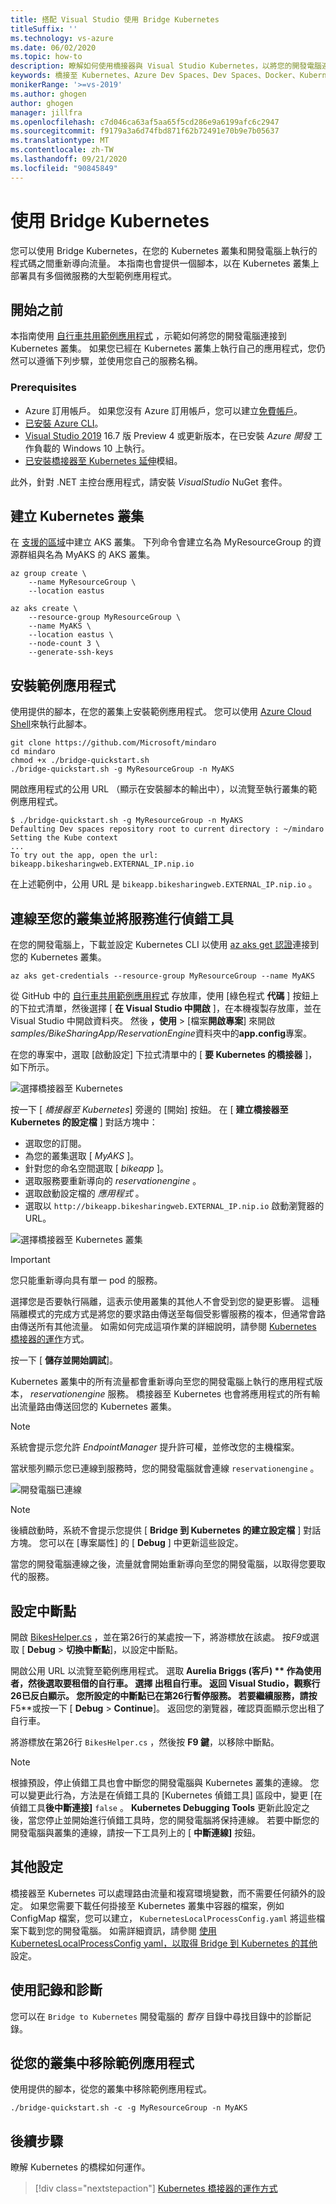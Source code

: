 ```yaml
---
title: 搭配 Visual Studio 使用 Bridge Kubernetes
titleSuffix: ''
ms.technology: vs-azure
ms.date: 06/02/2020
ms.topic: how-to
description: 瞭解如何使用橋接器與 Visual Studio Kubernetes，以將您的開發電腦連線至 Kubernetes 叢集
keywords: 橋接至 Kubernetes、Azure Dev Spaces、Dev Spaces、Docker、Kubernetes、Azure、容器
monikerRange: '>=vs-2019'
ms.author: ghogen
author: ghogen
manager: jillfra
ms.openlocfilehash: c7d046ca63af5aa65f5cd286e9a6199afc6c2947
ms.sourcegitcommit: f9179a3a6d74fbd871f62b72491e70b9e7b05637
ms.translationtype: MT
ms.contentlocale: zh-TW
ms.lasthandoff: 09/21/2020
ms.locfileid: "90845849"
---
```

# <a name="use-bridge-to-kubernetes"></a>使用 Bridge Kubernetes

您可以使用 Bridge Kubernetes，在您的 Kubernetes 叢集和開發電腦上執行的程式碼之間重新導向流量。 本指南也會提供一個腳本，以在 Kubernetes 叢集上部署具有多個微服務的大型範例應用程式。

## <a name="before-you-begin"></a>開始之前

本指南使用 [自行車共用範例應用程式][bike-sharing-github] ，示範如何將您的開發電腦連接到 Kubernetes 叢集。 如果您已經在 Kubernetes 叢集上執行自己的應用程式，您仍然可以遵循下列步驟，並使用您自己的服務名稱。

### <a name="prerequisites"></a>Prerequisites

* Azure 訂用帳戶。 如果您沒有 Azure 訂用帳戶，您可以建立[免費帳戶](https://azure.microsoft.com/free)。
* [已安裝 Azure CLI][azure-cli]。
* [Visual Studio 2019][visual-studio] 16.7 版 Preview 4 或更新版本，在已安裝 *Azure 開發* 工作負載的 Windows 10 上執行。
* [已安裝橋接器至 Kubernetes 延伸][btk-extension]模組。

此外，針對 .NET 主控台應用程式，請安裝 *VisualStudio* NuGet 套件。

## <a name="create-a-kubernetes-cluster"></a>建立 Kubernetes 叢集

在 [支援的區域][supported-regions]中建立 AKS 叢集。 下列命令會建立名為 MyResourceGroup  的資源群組與名為 MyAKS  的 AKS 叢集。

```azurecli-interactive
az group create \
    --name MyResourceGroup \
    --location eastus

az aks create \
    --resource-group MyResourceGroup \
    --name MyAKS \
    --location eastus \
    --node-count 3 \
    --generate-ssh-keys
```

## <a name="install-the-sample-application"></a>安裝範例應用程式

使用提供的腳本，在您的叢集上安裝範例應用程式。 您可以使用 [Azure Cloud Shell][azure-cloud-shell]來執行此腳本。

```azurecli-interactive
git clone https://github.com/Microsoft/mindaro
cd mindaro
chmod +x ./bridge-quickstart.sh
./bridge-quickstart.sh -g MyResourceGroup -n MyAKS
```

開啟應用程式的公用 URL （顯示在安裝腳本的輸出中），以流覽至執行叢集的範例應用程式。

```console
$ ./bridge-quickstart.sh -g MyResourceGroup -n MyAKS
Defaulting Dev spaces repository root to current directory : ~/mindaro
Setting the Kube context
...
To try out the app, open the url:
bikeapp.bikesharingweb.EXTERNAL_IP.nip.io
```

在上述範例中，公用 URL 是 `bikeapp.bikesharingweb.EXTERNAL_IP.nip.io` 。

## <a name="connect-to-your-cluster-and-debug-a-service"></a>連線至您的叢集並將服務進行偵錯工具

在您的開發電腦上，下載並設定 Kubernetes CLI 以使用 [az aks get 認證][az-aks-get-credentials]連接到您的 Kubernetes 叢集。

```azurecli
az aks get-credentials --resource-group MyResourceGroup --name MyAKS
```

從 GitHub 中的 [自行車共用範例應用程式][bike-sharing-github] 存放庫，使用 [綠色程式 **代碼** ] 按鈕上的下拉式清單，然後選擇 [ **在 Visual Studio 中開啟** ]，在本機複製存放庫，並在 Visual Studio 中開啟資料夾。 然後 **，使用**  >  [檔案**開啟專案**] 來開啟*samples/BikeSharingApp/ReservationEngine*資料夾中的**app.config**專案。

在您的專案中，選取 [啟動設定] 下拉式清單中的 [ **要 Kubernetes 的橋接器** ]，如下所示。

![選擇橋接器至 Kubernetes](media/bridge-to-kubernetes/choose-bridge-to-kubernetes.png)

按一下 [ *橋接器至 Kubernetes*] 旁邊的 [開始] 按鈕。 在 [ **建立橋接器至 Kubernetes 的設定檔** ] 對話方塊中：

* 選取您的訂閱。
* 為您的叢集選取 [ *MyAKS* ]。
* 針對您的命名空間選取 [ *bikeapp* ]。
* 選取服務要重新導向的 *reservationengine* 。
* 選取啟動設定檔的 *應用程式* 。
* 選取以 `http://bikeapp.bikesharingweb.EXTERNAL_IP.nip.io` 啟動瀏覽器的 URL。

![選擇橋接器至 Kubernetes 叢集](media/bridge-to-kubernetes/choose-bridge-cluster2.png)

> [!IMPORTANT]
> 您只能重新導向具有單一 pod 的服務。

選擇您是否要執行隔離，這表示使用叢集的其他人不會受到您的變更影響。 這種隔離模式的完成方式是將您的要求路由傳送至每個受影響服務的複本，但通常會路由傳送所有其他流量。 如需如何完成這項作業的詳細說明，請參閱 [Kubernetes 橋接器的運作][btk-overview-routing]方式。

按一下 [ **儲存並開始調試**]。

Kubernetes 叢集中的所有流量都會重新導向至您的開發電腦上執行的應用程式版本， *reservationengine* 服務。 橋接器至 Kubernetes 也會將應用程式的所有輸出流量路由傳送回您的 Kubernetes 叢集。

> [!NOTE]
> 系統會提示您允許 *EndpointManager* 提升許可權，並修改您的主機檔案。

當狀態列顯示您已連線到服務時，您的開發電腦就會連線 `reservationengine` 。

![開發電腦已連線](media/bridge-to-kubernetes/development-computer-connected.png)

> [!NOTE]
> 後續啟動時，系統不會提示您提供 [ **Bridge 到 Kubernetes 的建立設定檔** ] 對話方塊。 您可以在 [專案屬性] 的 [ **Debug** ] 中更新這些設定。

當您的開發電腦連線之後，流量就會開始重新導向至您的開發電腦，以取得您要取代的服務。

## <a name="set-a-break-point"></a>設定中斷點

開啟 [BikesHelper.cs][bikeshelper-cs-breakpoint] ，並在第26行的某處按一下，將游標放在該處。 按*F9*或選取 [ **Debug**  >  **切換中斷點**]，以設定中斷點。

開啟公用 URL 以流覽至範例應用程式。 選取 **Aurelia Briggs (客戶) ** 作為使用者，然後選取要租借的自行車。 選擇 **出租自行車**。 返回 Visual Studio，觀察行26已反白顯示。 您所設定的中斷點已在第26行暫停服務。 若要繼續服務，請按**F5**或按一下 [ **Debug**  >  **Continue**]。 返回您的瀏覽器，確認頁面顯示您出租了自行車。

將游標放在第26行 `BikesHelper.cs` ，然後按 **F9 鍵**，以移除中斷點。

> [!NOTE]
> 根據預設，停止偵錯工具也會中斷您的開發電腦與 Kubernetes 叢集的連線。 您可以變更此行為，方法是在偵錯工具的 [Kubernetes 偵錯工具] 區段中，變更 [在偵錯工具**後中斷連接]** `false` 。 **Kubernetes Debugging Tools** 更新此設定之後，當您停止並開始進行偵錯工具時，您的開發電腦將保持連線。 若要中斷您的開發電腦與叢集的連線，請按一下工具列上的 [ **中斷連線]** 按鈕。

## <a name="additional-configuration"></a>其他設定

橋接器至 Kubernetes 可以處理路由流量和複寫環境變數，而不需要任何額外的設定。 如果您需要下載任何掛接至 Kubernetes 叢集中容器的檔案，例如 ConfigMap 檔案，您可以建立， `KubernetesLocalProcessConfig.yaml` 將這些檔案下載到您的開發電腦。 如需詳細資訊，請參閱 [使用 KubernetesLocalProcessConfig yaml，以取得 Bridge 到 Kubernetes 的其他][kubernetesLocalProcessConfig-yaml]設定。

## <a name="using-logging-and-diagnostics"></a>使用記錄和診斷

您可以在 `Bridge to Kubernetes` 開發電腦的 *暫存* 目錄中尋找目錄中的診斷記錄。 

## <a name="remove-the-sample-application-from-your-cluster"></a>從您的叢集中移除範例應用程式

使用提供的腳本，從您的叢集中移除範例應用程式。

```azurecli-interactive
./bridge-quickstart.sh -c -g MyResourceGroup -n MyAKS
```

## <a name="next-steps"></a>後續步驟

瞭解 Kubernetes 的橋樑如何運作。

> [!div class="nextstepaction"]
> [Kubernetes 橋接器的運作方式](overview-bridge-to-kubernetes.md)

[azds-cli]: /azure/dev-spaces/how-to/install-dev-spaces#install-the-client-side-tools
[azds-vs-code]: https://marketplace.visualstudio.com/items?itemName=azuredevspaces.azds
[azure-cli]: /cli/azure/install-azure-cli?view=azure-cli-lates&preserve-view=true
[azure-cloud-shell]: /azure/cloud-shell/w.md
[az-aks-get-credentials]: /cli/azure/aks?view=azure-cli-latest&preserve-view=true#az-aks-get-credentials
[az-aks-vs-code]: https://marketplace.visualstudio.com/items?itemName=ms-kubernetes-tools.vscode-aks-tools
[bike-sharing-github]: https://github.com/Microsoft/mindaro
[preview-terms]: https://azure.microsoft.com/support/legal/preview-supplemental-terms/
[bikeshelper-cs-breakpoint]: https://github.com/Microsoft/mindaro/blob/master/samples/BikeSharingApp/ReservationEngine/BikesHelper.cs#L26
[supported-regions]: https://azure.microsoft.com/global-infrastructure/services/?products=kubernetes-service
[troubleshooting]: /azure/dev-spaces/troubleshooting#fail-to-restore-original-configuration-of-deployment-on-cluster
[visual-studio]: https://www.visualstudio.com/vs/
[btk-extension]: https://marketplace.visualstudio.com/items?itemName=ms-azuretools.mindaro
[kubernetesLocalProcessConfig-yaml]: configure-bridge-to-kubernetes.md
[btk-overview-routing]: overview-bridge-to-kubernetes.md#using-routing-capabilities-for-developing-in-isolation